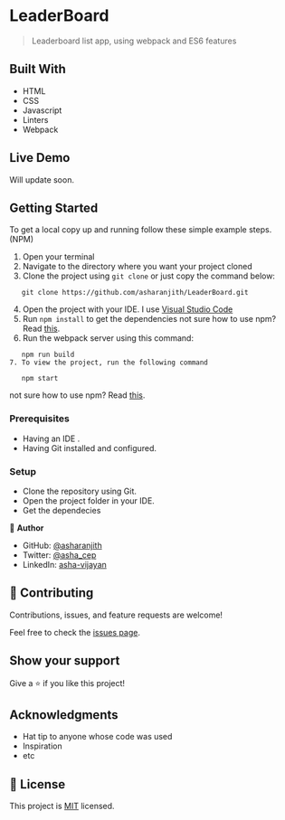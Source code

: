 # LeaderBoard
> Leaderboard list app, using webpack and ES6 features

## Built With
- HTML
- CSS
- Javascript
- Linters
- Webpack


## Live Demo
Will update soon.


## Getting Started
To get a local copy up and running follow these simple example steps. (NPM)
1. Open your terminal
2. Navigate to the directory where you want your project cloned
3. Clone the project using `git clone` or just copy the command below:
```  
   git clone https://github.com/asharanjith/LeaderBoard.git
```   
4. Open the project with your IDE. I use [Visual Studio Code](https://code.visualstudio.com/download)
5. Run `npm install` to get the dependencies
   not sure how to use npm? Read [this](https://docs.npmjs.com/downloading-and-installing-node-js-and-npm).
6. Run the webpack server using this command:
``` 
   npm run build
7. To view the project, run the following command
   
   npm start
```  
  not sure how to use npm? Read [this](https://docs.npmjs.com/downloading-and-installing-node-js-and-npm).

### Prerequisites
- Having an IDE .
- Having Git installed and configured.

### Setup
- Clone the repository using Git.
- Open the project folder in your IDE.
- Get the dependecies


👤 **Author**

- GitHub: [@asharanjith](https://github.com/asharanjith)
- Twitter: [@asha_cep](https://twitter.com/asha_cep)
- LinkedIn: [asha-vijayan](www.linkedin.com/in/ashavijayan)

## 🤝 Contributing

Contributions, issues, and feature requests are welcome!

Feel free to check the [issues page](../../issues/).

## Show your support

Give a ⭐️ if you like this project!

## Acknowledgments

- Hat tip to anyone whose code was used
- Inspiration
- etc

## 📝 License

This project is [MIT](./LICENSE) licensed.